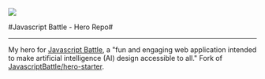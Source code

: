 

![](https://raw.githubusercontent.com/JavascriptBattle/javascript-battle-website/master/public/img/black-knight.png)

#Javascript Battle - Hero Repo#

---
My hero for [Javascript Battle](http://www.javascriptbattle.com/), a "fun and engaging web application intended to make artificial intelligence (AI) design accessible to all."
Fork of [JavascriptBattle/hero-starter](https://github.com/JavascriptBattle/hero-starter).

